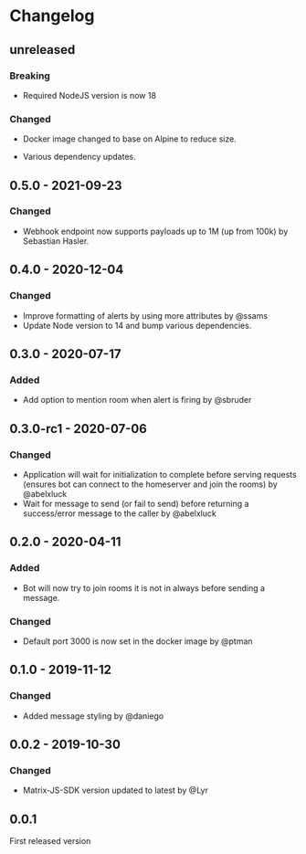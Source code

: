 # Changelog

## unreleased

### Breaking

* Required NodeJS version is now 18

### Changed

* Docker image changed to base on Alpine to reduce size.

* Various dependency updates.

## 0.5.0 - 2021-09-23

### Changed

- Webhook endpoint now supports payloads up to 1M (up from 100k) by Sebastian Hasler.

## 0.4.0 - 2020-12-04

### Changed

- Improve formatting of alerts by using more attributes by @ssams
- Update Node version to 14 and bump various dependencies.

## 0.3.0 - 2020-07-17

### Added

- Add option to mention room when alert is firing by @sbruder

## 0.3.0-rc1 - 2020-07-06

### Changed

- Application will wait for initialization to complete before serving requests
  (ensures bot can connect to the homeserver and join the rooms) by @abelxluck
- Wait for message to send (or fail to send) before returning a success/error
  message to the caller by @abelxluck

## 0.2.0 - 2020-04-11

### Added

- Bot will now try to join rooms it is not in always before sending a message.

### Changed

- Default port 3000 is now set in the docker image by @ptman

## 0.1.0 - 2019-11-12

### Changed

- Added message styling by @daniego

## 0.0.2 - 2019-10-30

### Changed

- Matrix-JS-SDK version updated to latest by @Lyr

## 0.0.1

First released version
